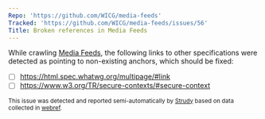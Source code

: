 ```yaml
---
Repo: 'https://github.com/WICG/media-feeds'
Tracked: 'https://github.com/WICG/media-feeds/issues/56'
Title: Broken references in Media Feeds
---
```


While crawling [Media Feeds](https://wicg.github.io/media-feeds/), the following links to other specifications were detected as pointing to non-existing anchors, which should be fixed:
* [ ] https://html.spec.whatwg.org/multipage/#link
* [ ] https://www.w3.org/TR/secure-contexts/#secure-context

<sub>This issue was detected and reported semi-automatically by [Strudy](https://github.com/w3c/strudy/) based on data collected in [webref](https://github.com/w3c/webref/).</sub>
